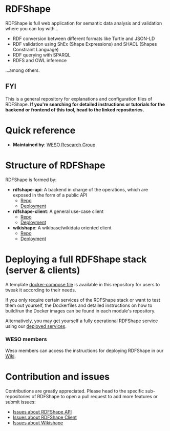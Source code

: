 # RDFShape

RDFShape is full web application for semantic data analysis and validation where you can toy with...
- RDF conversion between different formats like Turtle and JSON-LD
- RDF validation using ShEx (Shape Expressions) and SHACL (Shapes Constraint Language)
- RDF querying with SPARQL
- RDFS and OWL inference

...among others.

## FYI
This is a general repository for explanations and configuration files of RDFShape. **If you're searching for detailed instructions or tutorials for the backend or frontend of this tool, head to the linked repositories.**

# Quick reference
- **Maintained by**: [WESO Research Group](https://weso.es)

# Structure of RDFShape

RDFShape is formed by:

- **rdfshape-api**: A backend in charge of the operations, which are exposed in the form of a public API
  - [Repo](https://github.com/weso/rdfshape-api)
  - [Deployment](https://api.rdfshape.weso.es)
- **rdfshape-client**: A general use-case client
  - [Repo](https://github.com/weso/rdfshape-client)
  - [Deployment](http://rdfshape.weso.es)
- **wikishape**: A wikibase/wikidata oriented client
  - [Repo](https://github.com/weso/wikishape)
  - [Deployment](http://wikishape.weso.es/)


# Deploying a full RDFShape stack (server & clients)
A template [docker-compose file](https://github.com/weso/rdfshape/blob/master/docker-compose.yml) is available in this repository for users to tweak it according to their needs.

If you only require certain services of the RDFShape stack or want to test them out yourself, the Dockerfiles and detailed instructions on how to build/run the Docker images can be found in each module's repository.

Alternatively, you may get yourself a fully operational RDFShape service using our [deployed services](https://github.com/weso/rdfshape#structure-of-rdfshape).

### WESO members
Weso members can access the instructions for deploying RDFShape in our [Wiki](https://github.com/weso/wesolocal/wiki/rdfshape).

# Contribution and issues

Contributions are greatly appreciated. Please head to the specific sub-repositories of RDFShape to open a
pull request to add more features or submit issues:

* [Issues about RDFShape API](https://github.com/weso/rdfshape-api#contribution-and-issues)
* [Issues about RDFShape Client](https://github.com/weso/rdfshape-client#contribution-and-issues)
* [Issues about Wikishape](https://github.com/weso/wikishape#contribution-and-issues)
